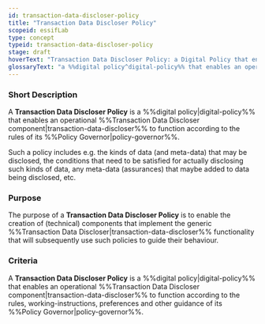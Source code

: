 ```yaml
---
id: transaction-data-discloser-policy
title: "Transaction Data Discloser Policy"
scopeid: essifLab
type: concept
typeid: transaction-data-discloser-policy
stage: draft
hoverText: "Transaction Data Discloser Policy: a Digital Policy that enables an operational Transaction Data Discloser component to function according to the rules of its Policy Governor."
glossaryText: "a %%digital policy^digital-policy%% that enables an operational %%transaction data discloser^transaction-data-discloser%% component to function according to the rules of its %%policy governor^policy-governor%%."
---
```


### Short Description
A **Transaction Data Discloser Policy** is a %%digital policy|digital-policy%% that enables an operational %%Transaction Data Discloser component|transaction-data-discloser%% to function according to the rules of its %%Policy Governor|policy-governor%%.

Such a policy includes e.g. the kinds of data (and meta-data) that may be disclosed, the conditions that need to be satisfied for actually disclosing such kinds of data, any meta-data (assurances) that maybe added to data being disclosed, etc.

### Purpose
The purpose of a **Transaction Data Discloser Policy** is to enable the creation of (technical) components that implement the generic %%Transaction Data Discloser|transaction-data-discloser%% functionality that will subsequently use such policies to guide their behaviour.

### Criteria
A **Transaction Data Discloser Policy** is a %%digital policy|digital-policy%% that enables an operational %%Transaction Data Discloser component|transaction-data-discloser%% to function according to the rules, working-instructions, preferences and other guidance of its %%Policy Governor|policy-governor%%.

